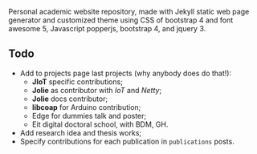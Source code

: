 Personal academic website repository, made with Jekyll static web page
generator and customized theme using CSS of bootstrap 4 and font awesome 5, Javascript popperjs, bootstrap 4, and jquery 3.

## Todo
- Add to projects page last projects (why anybody does do that!):
  - **JIoT** specific contributions;
  - **Jolie** as contributor with *IoT* and *Netty*;
  - **Jolie** docs contributor;
  - **libcoap** for Arduino contribution;
  - Edge for dummies talk and poster;
  - Eit digital doctoral school, with BDM, GH.
- Add research idea and thesis works;
- Specify contributions for each publication in `publications` posts.
